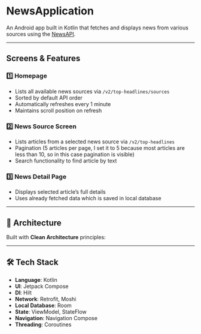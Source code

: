 # NewsApplication

An Android app built in Kotlin that fetches and displays news from various sources using the [NewsAPI](https://newsapi.org).

---

## Screens & Features

### 1️⃣ Homepage
- Lists all available news sources via `/v2/top-headlines/sources`
- Sorted by default API order
- Automatically refreshes every 1 minute
- Maintains scroll position on refresh

### 2️⃣ News Source Screen
- Lists articles from a selected news source via `/v2/top-headlines`
- Pagination (5 articles per page, I set it to 5 because most articles are less than 10, so in this case pagination is visible) 
- Search functionality to find article by text

### 3️⃣ News Detail Page
- Displays selected article’s full details
- Uses already fetched data which is saved in local database

---

## 📐 Architecture

Built with **Clean Architecture** principles:


---

## 🛠 Tech Stack

- **Language**: Kotlin
- **UI**: Jetpack Compose
- **DI**: Hilt
- **Network**: Retrofit, Moshi
- **Local Database**: Room
- **State**: ViewModel, StateFlow
- **Navigation**: Navigation Compose
- **Threading**: Coroutines

